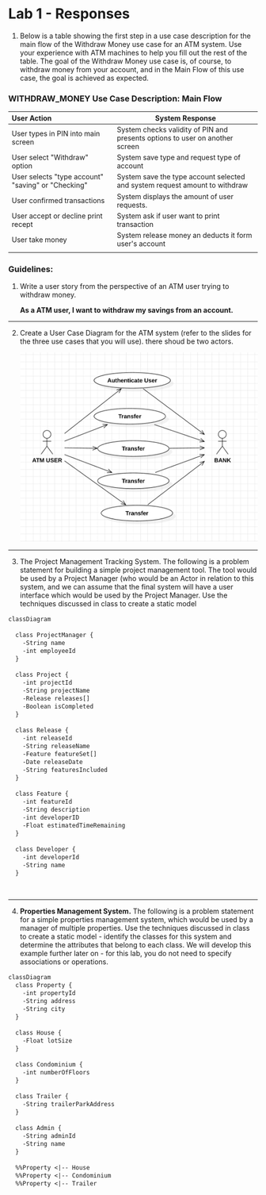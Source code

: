 # Lab 1 - Responses

1. Below is a table showing the first step in a use case description for the main flow of the Withdraw Money use case for an ATM system. Use your experience with ATM machines to help you fill out the rest of the table. The goal of the Withdraw Money use case is, of course, to withdraw money from your account, and in the Main Flow of this use case, the goal is achieved as expected.

### WITHDRAW_MONEY Use Case Description: Main Flow

| User Action                                        | System Response                                              |
| :------------------------------------------------- | ------------------------------------------------------------ |
| User types in PIN into main screen                 | System checks validity of PIN and presents options to user on another screen |
| User select "Withdraw" option                      | System save type and request type of account                 |
| User selects "type account" "saving" or "Checking" | System save the type account  selected and system request amount to withdraw |
| User confirmed transactions                        | System displays the amount of user requests.                 |
| User accept or decline print recept                | System ask if user want to print transaction                 |
| User take money                                    | System release money an deducts it form user's account       |
|                                                    |                                                              |

### Guidelines:

1. Write a user story from the perspective of an ATM user trying to withdraw money.

   **As a  ATM user, I want to withdraw my savings from an account.**

----------

2. Create a User Case Diagram for the ATM system (refer to the slides for the three use cases that you will use). there shoud be two actors.

   

   <img src="./assets/userCase.png" alt="UserCase" style="zoom:50%;" />

---

3. The Project Management Tracking System. The following is a problem statement for building a simple project management tool. The tool would be used by a Project Manager (who would be an Actor in relation to this system, and we can assume that the final system will have a user interface which would be used by the Project Manager. Use the techniques discussed in class to create a static model



```mermaid
classDiagram

  class ProjectManager {
    -String name
    -int employeeId
  }

  class Project {
    -int projectId
    -String projectName
    -Release releases[]
    -Boolean isCompleted
  }

  class Release {
    -int releaseId
    -String releaseName
    -Feature featureSet[]
    -Date releaseDate
    -String featuresIncluded
  }

  class Feature {
    -int featureId
    -String description
    -int developerID
    -Float estimatedTimeRemaining
  }

  class Developer {
    -int developerId
    -String name
  }



```

________

4. **Properties Management System.** The following is a problem statement for a simple properties management system, which would be used by a manager of multiple properties. Use the techniques discussed in class to create a static model - identify the classes for this system and determine the attributes that belong to each class. We will develop this example further later on - for this lab, you do not need to specify associations or operations.



```mermaid
classDiagram
  class Property {
    -int propertyId
    -String address
    -String city
  }

  class House {
    -Float lotSize
  }

  class Condominium {
    -int numberOfFloors
  }

  class Trailer {
    -String trailerParkAddress
  }

  class Admin {
    -String adminId
    -String name
  }

  %%Property <|-- House
  %%Property <|-- Condominium
  %%Property <|-- Trailer

```

